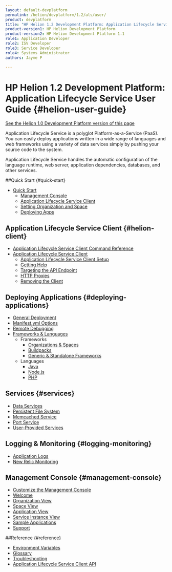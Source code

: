 ```yaml
---
layout: default-devplatform
permalink: /helion/devplatform/1.2/als/user/
product: devplatform
title: "HP Helion 1.2 Development Platform: Application Lifecycle Service User Guide "
product-version1: HP Helion Development Platform
product-version2: HP Helion Development Platform 1.1
role1: Application Developer 
role2: ISV Developer
role3: Service Developer
role4: Systems Administrator
authors: Jayme P

---
```

<!--UNDER REVISION-->

# HP Helion 1.2 Development Platform: Application Lifecycle Service User Guide {#helion-user-guide}
[See the Helion 1.0 Development Platform version of this page](/als/v1/user/)

Application Lifecycle Service is a polyglot Platform-as-a-Service (PaaS). You can easily
deploy applications written in a wide range of languages and web
frameworks using a variety of data services simply by pushing your
source code to the system.

Application Lifecycle Service handles the automatic configuration of the language runtime,
web server, application dependencies, databases, and other services.

##Quick Start {#quick-start}

-   [Quick Start](/helion/devplatform/1.2/als/user/quick-start/)
    -   [Management Console](/helion/devplatform/1.2/als/user/quick-start/#management-console)
    -   [Application Lifecycle Service Client](/helion/devplatform/1.2/als/user/quick-start/#helion-client)
    -   [Setting Organization and Space](/helion/devplatform/1.2/als/user/quick-start/#setting-organization-and-space)
    -   [Deploying Apps](/helion/devplatform/1.2/als/user/quick-start/#deploying-apps)

## Application Lifecycle Service Client {#helion-client}

- [Application Lifecycle Service Client Command Reference](/helion/devplatform/1.2/als/user/reference/client-ref/)
-   [Application Lifecycle Service Client](/helion/devplatform/1.2/als/user/client/)
    -   [Application Lifecycle Service Client Setup](/helion/devplatform/1.2/als/user/client/#helion-client-setup)
    -   [Getting Help](/helion/devplatform/1.2/als/user/client/#getting-help)
    -   [Targeting the API
        Endpoint](/helion/devplatform/1.2/als/user/client/#targeting-the-api-endpoint)
    -   [HTTP Proxies](/helion/devplatform/1.2/als/user/client/#http-proxies)
    -   [Removing the Client](/helion/devplatform/1.2/als/user/client/#removing-the-client)

## Deploying Applications {#deploying-applications}

-   [General Deployment](/helion/devplatform/1.2/als/user/deploy/)
-   [Manifest.yml Options](/helion/devplatform/1.2/als/user/deploy/manifestyml/)
-   [Remote Debugging](/helion/devplatform/1.2/als/user/deploy/app-debug/)
-   [Frameworks & Languages](/helion/devplatform/1.2/als/user/deploy/#language-specific-deploy)
	-   Frameworks
	    -   [Organizations & Spaces](/helion/devplatform/1.2/als/user/deploy/orgs-spaces/)
	    -   [Buildpacks](/helion/devplatform/1.2/als/user/deploy/buildpack/)
	    -   [Generic & Standalone Frameworks](/helion/devplatform/1.2/als/user/deploy/other-frameworks/)    
    -   Languages
	    -   [Java](/helion/devplatform/1.2/als/user/deploy/languages/java/)
	    -   [Node.js](/helion/devplatform/1.2/als/user/deploy/languages/node/)
	    -   [PHP](/helion/devplatform/1.2/als/user/deploy/languages/php/)
	 

## Services {#services}

-   [Data Services](/helion/devplatform/1.2/als/user/services/data-services/)
-   [Persistent File System](/helion/devplatform/1.2/als/user/services/filesystem/)
-   [Memcached Service](/helion/devplatform/1.2/als/user/services/memcached/)
-   [Port Service](/helion/devplatform/1.2/als/user/services/port-service/)
-   [User-Provided Services](/helion/devplatform/1.2/als/user/services/user-provided/)

## Logging & Monitoring {#logging-monitoring}

-   [Application Logs](/helion/devplatform/1.2/als/user/deploy/app-logs/)
-   [New Relic Monitoring](/helion/devplatform/1.2/als/user/deploy/newrelic/)

## Management Console {#management-console}

-   [Customize the Management Console](/helion/devplatform/1.2/als/admin/console/customize/)
-   [Welcome](/helion/devplatform/1.2/als/admin/console/customize/#welcome)
-   [Organization View](/helion/devplatform/1.2/als/admin/console/customize/#organization-view)
-   [Space View](/helion/devplatform/1.2/als/admin/console/customize/#space-view)
-   [Application View](/helion/devplatform/1.2/als/admin/console/customize/#application-view)
-   [Service Instance View](/helion/devplatform/1.2/als/admin/console/customize/#service-instance-view)
-   [Sample Applications](/helion/devplatform/1.2/als/admin/console/customize/#app-store)
-   [Support](/helion/devplatform/1.2/als/admin/console/customize/#support)

##Reference {#reference}

-   [Environment Variables](/helion/devplatform/1.2/als/user/reference/environment/)
-   [Glossary](reference/glossary)
-   [Troubleshooting](reference/troubleshoot)
-   [Application Lifecycle Service Client API](/helion/devplatform/1.2/als/user/reference/api/)

